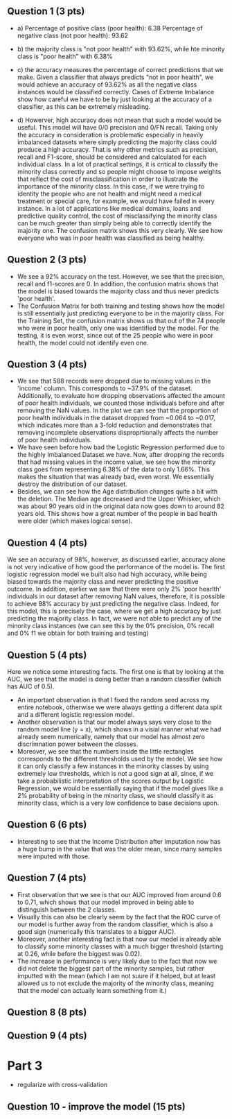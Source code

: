 ## Question 1 (3 pts)

- a)
Percentage of positive class (poor health):  6.38
Percentage of negative class (not poor health):  93.62

- b) 
the majority class is "not poor health" with 93.62%, while hte minority class is "poor health" with 6.38%

- c) 
the accuracy measures the percentage of correct predictions that we make. Given a classifier that always predicts "not in poor health", we would achieve an accuracy of 93.62% as all the negative class instances would be classified correctly. 
Cases of Extreme Imbalance show how careful we have to be by just looking at the accuracy of a classifier, as this can be extremely misleading.

- d)
Howerver, high accuracy does not mean that such a model would be useful. This model will have 0/0 precision and 0/FN recall. Taking only the accuracy in consideration is problematic especially in heavily imbalanced datasets where simply predicting the majority class could produce a high accuracy.
That is why other metrics such as precision, recall and F1-score, should be considered and calculated for each individual class. In a lot of practical settings, it is critical to classify the minority class correctly and so people might choose to impose weights that reflect the cost of misclassification in order to illustrate the importance of the minority class.
In this case, if we were trying to identity the people who are not health and might need a medical treatment or special care, for example, we would have failed in every instance. In a lot of applications like medical domains, loans and predictive quality control, the cost of misclassifying the minority class can be much greater than simply being able to correctly identify the majority one. 
The confusion matrix shows this very clearly. We see how everyone who was in poor health was classified as being healthy. 

## Question 2 (3 pts)

- We see a 92% accuracy on the test. However, we see that the precision, recall and f1-scores are 0. In addition, the confusion matrix shows that the model is biased towards the majority class and thus never predicts 'poor health'. 
- The Confusion Matrix for both training and testing shows how the model is still essentially just predicting everyone to be in the majority class. For the Training Set, the confusion matrix shows us that out of the 74 people who were in poor health, only one was identified by the model. For the testing, it is even worst, since out of the 25 people who were in poor health, the model could not identify even one. 

## Question 3 (4 pts)

- We see that 588 records were dropped due to missing values in the 'income' column. This corresponds to ~37.9% of the dataset. Additionally, to evaluate how dropping observations affected the amount of poor health individuals, we counted those individuals before and after removing the NaN values. In the plot we can see that the proportion of poor health individuals in the dataset dropped from ~0.064 to ~0.017, which indicates more than a 3-fold reduction and demonstrates that removing incomplete observations disproprtionally affects the number of poor health individuals.
- We have seen before how bad the Logistic Regression performed due to the highly Imbalanced Dataset we have. Now, after dropping the records that had missing values in the income value, we see how the minority class goes from representing 6.38% of the data to only 1.66%. This makes the situation that was already bad, even worst. We essentially destroy the distribution of our dataset.
- Besides, we can see how the Age distribution changes quite a bit with the deletion. The Median age decreased and the Upper Whisker, which was about 90 years old in the original data now goes down to around 82 years old. This shows how a great number of the people in bad health were older (which makes logical sense).

## Question 4 (4 pts)
We see an accuracy of 98%, howerver, as discussed earlier, accuracy alone is not very indicative of how good the performance of the model is. The first logistic regression model we built also had high accuracy, while being biased towards the majority class and never predicting the positive outcome. In addition, earlier we saw that there were only 2% 'poor hearlth' individuals in our dataset after removing NaN values, therefore, it is possible to achieve 98% accuracy by just predicting the negative class.
Indeed, for this model, this is precisely the case, where we get a high accuracy by just predicting the majority class. In fact, we were not able to predict any of the minority class instances (we can see this by the 0% precision, 0% recall and 0% f1 we obtain for both training and testing)


## Question 5 (4 pts)
Here we notice some interesting facts. The first one is that by looking at the AUC, we see that the model is doing better than a random classifier (which has AUC of 0.5). 
- An important observation is that I fixed the random seed across my entire notebook, otherwise we were always getting a different data split and a different logistic regression model.
- Another observation is that our model always says very close to the random model line (y = x), which shows in a visial manner what we had already seem numerically, namely that our model has almost zero discrimnation power between the classes.
- Moreover, we see that the numbers inside the little rectangles corresponds to the different thresholds used by the model. We see how it can only classify a few instances in the minority classes by using extremely low thresholds, which is not a good sign at all, since, if we take a probabilistic interpretation of the scores output by Logistic Regression, we would be essentially saying that if the model gives like a 2% probability of being in the minority class, we should classify it as minority class, which is a very low confidence to base decisions upon.
## Question 6 (6 pts)
- Interesting to see that the Income Distribution after Imputation now has a huge bump in the value that was the older mean, since many samples were imputed with those.
## Question 7 (4 pts)
- First observation that we see is that our AUC improved from around 0.6 to 0.71, which shows that our model improved in being able to distinguish between the 2 classes.
- Visually this can also be clearly seem by the fact that the ROC curve of our model is further away from the random classifier, which is also a good sign (numerically this translates to a bigger AUC).
- Moreover, another interesting fact is that now our model is already able to classify some minority classes with a much bigger threshold (starting at 0.26, while before the biggest was 0.02).
- The increase in performance is very likely due to the fact that now we did not delete the biggest part of the minority samples, but rather imputted with the mean (which I am not suure if it helped, but at least allowed us to not exclude the majority of the minority class, meaning that the model can actually learn something from it.)
## Question 8 (8 pts)
## Question 9 (4 pts)

# Part 3
- regularize with cross-validation
## Question 10 - improve the model (15 pts)

